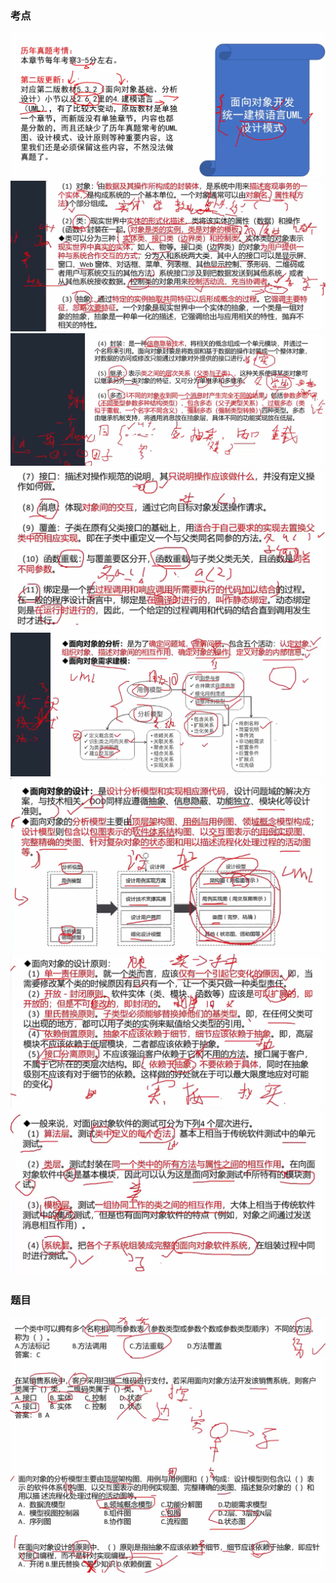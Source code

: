 ### 考点

![1708843182596](image/20面向对象技术/1708843182596.png)![1708843493526](image/20面向对象技术/1708843493526.png)![1708843665643](image/20面向对象技术/1708843665643.png)![1708843795225](image/20面向对象技术/1708843795225.png)![1708843978869](image/20面向对象技术/1708843978869.png)![1708844066453](image/20面向对象技术/1708844066453.png)![1708844202061](image/20面向对象技术/1708844202061.png)![1708844291172](image/20面向对象技术/1708844291172.png)



### 题目

![1708843869133](image/20面向对象技术/1708843869133.png)![1708844355732](image/20面向对象技术/1708844355732.png)

